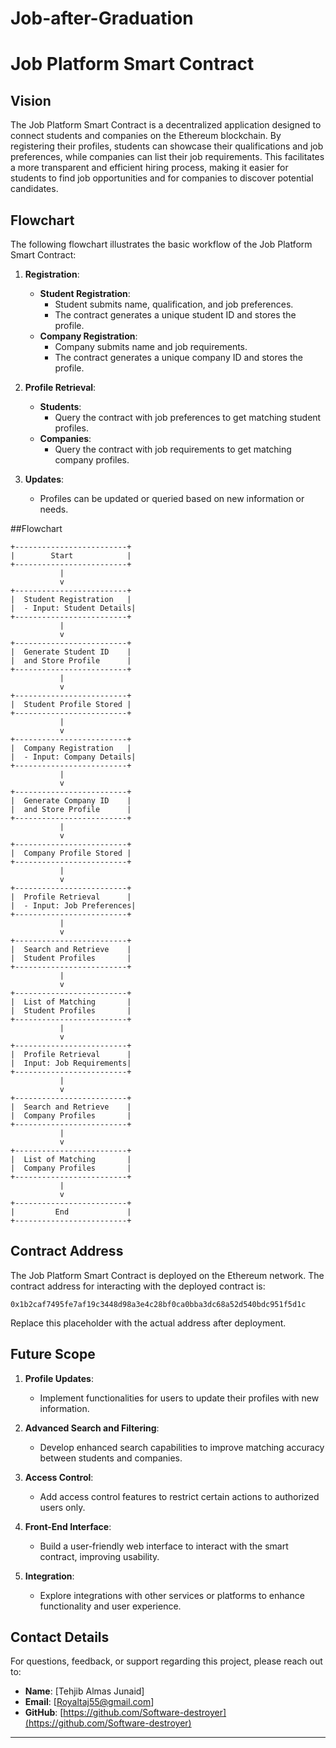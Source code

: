 # Job-after-Graduation

# Job Platform Smart Contract

## Vision

The Job Platform Smart Contract is a decentralized application designed to connect students and companies on the Ethereum blockchain. By registering their profiles, students can showcase their qualifications and job preferences, while companies can list their job requirements. This facilitates a more transparent and efficient hiring process, making it easier for students to find job opportunities and for companies to discover potential candidates.

## Flowchart

The following flowchart illustrates the basic workflow of the Job Platform Smart Contract:

1. **Registration**:
   - **Student Registration**:
     - Student submits name, qualification, and job preferences.
     - The contract generates a unique student ID and stores the profile.
   - **Company Registration**:
     - Company submits name and job requirements.
     - The contract generates a unique company ID and stores the profile.

2. **Profile Retrieval**:
   - **Students**:
     - Query the contract with job preferences to get matching student profiles.
   - **Companies**:
     - Query the contract with job requirements to get matching company profiles.

3. **Updates**:
   - Profiles can be updated or queried based on new information or needs.

##Flowchart
```plaintext
+-------------------------+
|        Start            |
+-------------------------+
           |
           v
+-------------------------+
|  Student Registration   |
|  - Input: Student Details|
+-------------------------+
           |
           v
+-------------------------+
|  Generate Student ID    |
|  and Store Profile      |
+-------------------------+
           |
           v
+-------------------------+
|  Student Profile Stored |
+-------------------------+
           |
           v
+-------------------------+
|  Company Registration   |
|  - Input: Company Details|
+-------------------------+
           |
           v
+-------------------------+
|  Generate Company ID    |
|  and Store Profile      |
+-------------------------+
           |
           v
+-------------------------+
|  Company Profile Stored |
+-------------------------+
           |
           v
+-------------------------+
|  Profile Retrieval      |
|  - Input: Job Preferences|
+-------------------------+
           |
           v
+-------------------------+
|  Search and Retrieve    |
|  Student Profiles       |
+-------------------------+
           |
           v
+-------------------------+
|  List of Matching       |
|  Student Profiles       |
+-------------------------+
           |
           v
+-------------------------+
|  Profile Retrieval      |
|  Input: Job Requirements|
+-------------------------+
           |
           v
+-------------------------+
|  Search and Retrieve    |
|  Company Profiles       |
+-------------------------+
           |
           v
+-------------------------+
|  List of Matching       |
|  Company Profiles       |
+-------------------------+
           |
           v
+-------------------------+
|         End             |
+-------------------------+
```

## Contract Address

The Job Platform Smart Contract is deployed on the Ethereum network. The contract address for interacting with the deployed contract is:

```
0x1b2caf7495fe7af19c3448d98a3e4c28bf0ca0bba3dc68a52d540bdc951f5d1c
```

Replace this placeholder with the actual address after deployment.

## Future Scope

1. **Profile Updates**:
   - Implement functionalities for users to update their profiles with new information.

2. **Advanced Search and Filtering**:
   - Develop enhanced search capabilities to improve matching accuracy between students and companies.

3. **Access Control**:
   - Add access control features to restrict certain actions to authorized users only.

4. **Front-End Interface**:
   - Build a user-friendly web interface to interact with the smart contract, improving usability.

5. **Integration**:
   - Explore integrations with other services or platforms to enhance functionality and user experience.

## Contact Details

For questions, feedback, or support regarding this project, please reach out to:

- **Name**: [Tehjib Almas Junaid]
- **Email**: [Royaltaj55@gmail.com]
- **GitHub**: [https://github.com/Software-destroyer](https://github.com/Software-destroyer)

---
